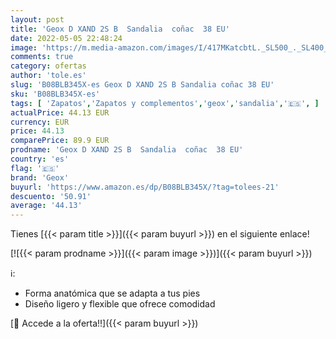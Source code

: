 ```yaml
---
layout: post
title: 'Geox D XAND 2S B  Sandalia  coñac  38 EU'
date: 2022-05-05 22:48:24
image: 'https://m.media-amazon.com/images/I/417MKatcbtL._SL500_._SL400_.jpg'
comments: true
category: ofertas
author: 'tole.es'
slug: 'B08BLB345X-es Geox D XAND 2S B Sandalia coñac 38 EU'
sku: 'B08BLB345X-es'
tags: [ 'Zapatos','Zapatos y complementos','geox','sandalia','🇪🇸', ]
actualPrice: 44.13 EUR
currency: EUR
price: 44.13
comparePrice: 89.9 EUR
prodname: 'Geox D XAND 2S B  Sandalia  coñac  38 EU'
country: 'es'
flag: '🇪🇸'
brand: 'Geox'
buyurl: 'https://www.amazon.es/dp/B08BLB345X/?tag=tolees-21'
descuento: '50.91'
average: '44.13'
---
```


Tienes [{{< param title >}}]({{< param buyurl >}}) en el siguiente enlace!

[![{{< param prodname >}}]({{< param image >}})]({{< param buyurl >}})

ℹ️:

- Forma anatómica que se adapta a tus pies
- Diseño ligero y flexible que ofrece comodidad

[🛒 Accede a la oferta!!]({{< param buyurl >}})
